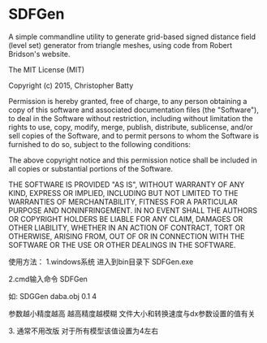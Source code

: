 # SDFGen
A simple commandline utility to generate grid-based signed distance field (level set) generator from triangle meshes, using code from Robert Bridson's website.


The MIT License (MIT)

Copyright (c) 2015, Christopher Batty

Permission is hereby granted, free of charge, to any person obtaining a copy
of this software and associated documentation files (the "Software"), to deal
in the Software without restriction, including without limitation the rights
to use, copy, modify, merge, publish, distribute, sublicense, and/or sell
copies of the Software, and to permit persons to whom the Software is
furnished to do so, subject to the following conditions:

The above copyright notice and this permission notice shall be included in all
copies or substantial portions of the Software.

THE SOFTWARE IS PROVIDED "AS IS", WITHOUT WARRANTY OF ANY KIND, EXPRESS OR
IMPLIED, INCLUDING BUT NOT LIMITED TO THE WARRANTIES OF MERCHANTABILITY,
FITNESS FOR A PARTICULAR PURPOSE AND NONINFRINGEMENT. IN NO EVENT SHALL THE
AUTHORS OR COPYRIGHT HOLDERS BE LIABLE FOR ANY CLAIM, DAMAGES OR OTHER
LIABILITY, WHETHER IN AN ACTION OF CONTRACT, TORT OR OTHERWISE, ARISING FROM,
OUT OF OR IN CONNECTION WITH THE SOFTWARE OR THE USE OR OTHER DEALINGS IN THE
SOFTWARE.

使用方法：
1.windows系统 进入到bin目录下 SDFGen.exe

2.cmd输入命令  SDFGen <filename> <dx> <padding> 

如:            SDGGen daba.obj  0.1 4 

<dx>参数越小精度越高  <dx>越高精度越模糊 文件大小和转换速度与dx参数设置的值有关

3.<padding> 通常不用改版 对于所有模型该值设置为4左右 